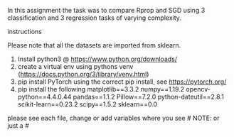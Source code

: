 In this assignment the task was to compare Rprop and SGD using 3 classification and 3 regression tasks of varying complexity. 

instructions

Please note that all the datasets are imported from sklearn.

1. Install python3 @ https://www.python.org/downloads/
2. create a virtual env using pythons venv (https://docs.python.org/3/library/venv.html)
3. pip install PyTorch using the correct pip install, see https://pytorch.org/
4. pip install the following
matplotlib==3.3.2
numpy==1.19.2
opencv-python==4.4.0.44
pandas==1.1.2
Pillow==7.2.0
python-dateutil==2.8.1
scikit-learn==0.23.2
scipy==1.5.2
sklearn==0.0

please see each file, change or add variables where you see # NOTE: or just a #
